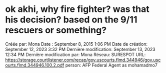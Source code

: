 # ok akhi, why fire fighter? was that his decision? based on the 9/11 rescuers or something?

Créée par: Mona
Date : September 8, 2015 1:06 PM
Date de création: September 12, 2023 3:32 PM
Dernière modification: September 13, 2023 12:34 PM
Dernière modification par: Mona
Réseau: SURESPOT
URL: https://storage.courtlistener.com/recap/gov.uscourts.flmd.344946/gov.uscourts.flmd.344946.100.2.pdf
person: AFP Federal Agent as mohamadmo7